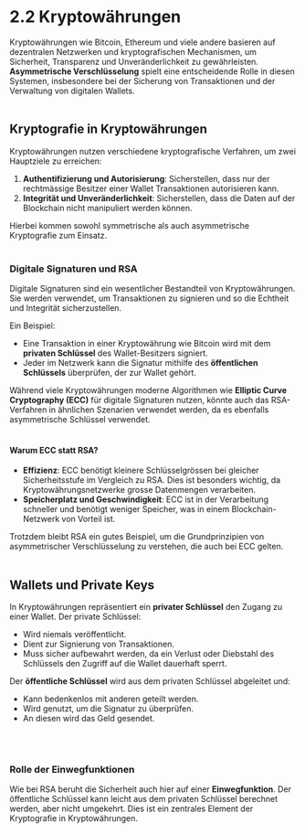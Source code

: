 # 2.2 Kryptowährungen

Kryptowährungen wie Bitcoin, Ethereum und viele andere basieren auf dezentralen Netzwerken und kryptografischen Mechanismen, um Sicherheit, Transparenz und Unveränderlichkeit zu gewährleisten. **Asymmetrische Verschlüsselung** spielt eine entscheidende Rolle in diesen Systemen, insbesondere bei der Sicherung von Transaktionen und der Verwaltung von digitalen Wallets.
<br>
<br>

## Kryptografie in Kryptowährungen

Kryptowährungen nutzen verschiedene kryptografische Verfahren, um zwei Hauptziele zu erreichen:

1. **Authentifizierung und Autorisierung**: Sicherstellen, dass nur der rechtmässige Besitzer einer Wallet Transaktionen autorisieren kann.
2. **Integrität und Unveränderlichkeit**: Sicherstellen, dass die Daten auf der Blockchain nicht manipuliert werden können.

Hierbei kommen sowohl symmetrische als auch asymmetrische Kryptografie zum Einsatz.
<br>
<br>

### Digitale Signaturen und RSA

Digitale Signaturen sind ein wesentlicher Bestandteil von Kryptowährungen. Sie werden verwendet, um Transaktionen zu signieren und so die Echtheit und Integrität sicherzustellen. 

Ein Beispiel:
- Eine Transaktion in einer Kryptowährung wie Bitcoin wird mit dem **privaten Schlüssel** des Wallet-Besitzers signiert. 
- Jeder im Netzwerk kann die Signatur mithilfe des **öffentlichen Schlüssels** überprüfen, der zur Wallet gehört.

Während viele Kryptowährungen moderne Algorithmen wie **Elliptic Curve Cryptography (ECC)** für digitale Signaturen nutzen, könnte auch das RSA-Verfahren in ähnlichen Szenarien verwendet werden, da es ebenfalls asymmetrische Schlüssel verwendet.
<br>
<br>

#### Warum ECC statt RSA?

- **Effizienz**: ECC benötigt kleinere Schlüsselgrössen bei gleicher Sicherheitsstufe im Vergleich zu RSA. Dies ist besonders wichtig, da Kryptowährungsnetzwerke grosse Datenmengen verarbeiten.
- **Speicherplatz und Geschwindigkeit**: ECC ist in der Verarbeitung schneller und benötigt weniger Speicher, was in einem Blockchain-Netzwerk von Vorteil ist.

Trotzdem bleibt RSA ein gutes Beispiel, um die Grundprinzipien von asymmetrischer Verschlüsselung zu verstehen, die auch bei ECC gelten.
<br>
<br>

## Wallets und Private Keys

In Kryptowährungen repräsentiert ein **privater Schlüssel** den Zugang zu einer Wallet. Der private Schlüssel:
- Wird niemals veröffentlicht.
- Dient zur Signierung von Transaktionen.
- Muss sicher aufbewahrt werden, da ein Verlust oder Diebstahl des Schlüssels den Zugriff auf die Wallet dauerhaft sperrt.

Der **öffentliche Schlüssel** wird aus dem privaten Schlüssel abgeleitet und:
- Kann bedenkenlos mit anderen geteilt werden.
- Wird genutzt, um die Signatur zu überprüfen.
- An diesen wird das Geld gesendet.
<br>
<br>

### Rolle der Einwegfunktionen

Wie bei RSA beruht die Sicherheit auch hier auf einer **Einwegfunktion**. Der öffentliche Schlüssel kann leicht aus dem privaten Schlüssel berechnet werden, aber nicht umgekehrt. Dies ist ein zentrales Element der Kryptografie in Kryptowährungen.